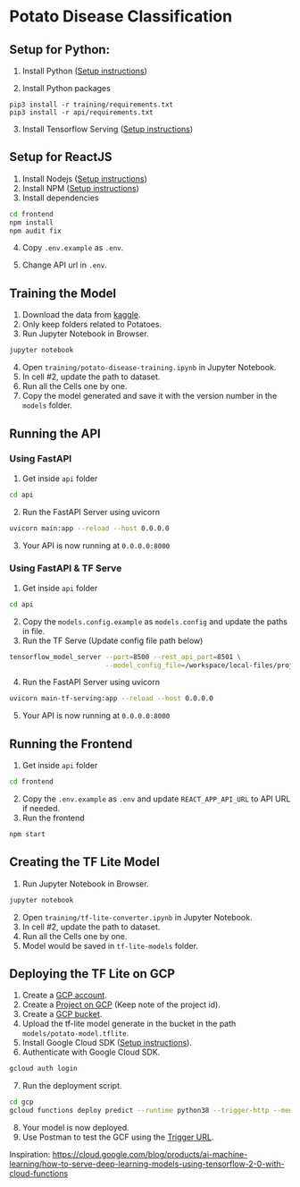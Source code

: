# Potato Disease Classification

## Setup for Python:
1. Install Python ([Setup instructions](https://wiki.python.org/moin/BeginnersGuide))

2. Install Python packages
```
pip3 install -r training/requirements.txt
pip3 install -r api/requirements.txt
```
3. Install Tensorflow Serving ([Setup instructions](https://www.tensorflow.org/tfx/serving/setup))

## Setup for ReactJS
1. Install Nodejs ([Setup instructions](https://nodejs.org/en/download/package-manager/))
2. Install NPM ([Setup instructions](https://www.npmjs.com/get-npm))
3. Install dependencies
``` bash
cd frontend
npm install
npm audit fix
```

4. Copy `.env.example` as `.env`.

5. Change API url in `.env`.

## Training the Model
1. Download the data from [kaggle](https://www.kaggle.com/arjuntejaswi/plant-village).
2. Only keep folders related to Potatoes.
3. Run Jupyter Notebook in Browser.
```bash
jupyter notebook
```
4. Open `training/potato-disease-training.ipynb` in Jupyter Notebook.
5. In cell #2, update the path to dataset.
6. Run all the Cells one by one.
7. Copy the model generated and save it with the version number in the `models` folder.

## Running the API
### Using FastAPI
1. Get inside `api` folder
```bash
cd api
```
2. Run the FastAPI Server using uvicorn
```bash
uvicorn main:app --reload --host 0.0.0.0
```
3. Your API is now running at `0.0.0.0:8000`

### Using FastAPI & TF Serve
1. Get inside `api` folder
```bash
cd api
```
2. Copy the `models.config.example` as `models.config` and update the paths in file. 
3. Run the TF Serve (Update config file path below)
```bash
tensorflow_model_server --port=8500 --rest_api_port=8501 \
                        --model_config_file=/workspace/local-files/projects/codebasics/plants-detection/potato-disease-classification/models.config
```
4. Run the FastAPI Server using uvicorn
```bash
uvicorn main-tf-serving:app --reload --host 0.0.0.0
```
5. Your API is now running at `0.0.0.0:8000`


## Running the Frontend
1. Get inside `api` folder
```bash
cd frontend
```
2. Copy the `.env.example` as `.env` and update `REACT_APP_API_URL` to API URL if needed.
3. Run the frontend
```bash
npm start
```
## Creating the TF Lite Model
1. Run Jupyter Notebook in Browser.
```bash
jupyter notebook
```
2. Open `training/tf-lite-converter.ipynb` in Jupyter Notebook.
3. In cell #2, update the path to dataset.
4. Run all the Cells one by one.
5. Model would be saved in `tf-lite-models` folder.

## Deploying the TF Lite on GCP 
1. Create a [GCP account](https://console.cloud.google.com/freetrial/signup/tos?_ga=2.25841725.1677013893.1627213171-706917375.1627193643&_gac=1.124122488.1627227734.Cj0KCQjwl_SHBhCQARIsAFIFRVVUZFV7wUg-DVxSlsnlIwSGWxib-owC-s9k6rjWVaF4y7kp1aUv5eQaAj2kEALw_wcB).
2. Create a [Project on GCP](https://cloud.google.com/appengine/docs/standard/nodejs/building-app/creating-project) (Keep note of the project id).
3. Create a [GCP bucket](https://console.cloud.google.com/storage/browser/).
4. Upload the tf-lite model generate in the bucket in the path `models/potato-model.tflite`.
5. Install Google Cloud SDK ([Setup instructions](https://cloud.google.com/sdk/docs/quickstarts)).
6. Authenticate with Google Cloud SDK.
```bash
gcloud auth login
```
7. Run the deployment script.
```bash
cd gcp
gcloud functions deploy predict --runtime python38 --trigger-http --memory 512 --project project_id
```
8. Your model is now deployed.
9. Use Postman to test the GCF using the [Trigger URL](https://cloud.google.com/functions/docs/calling/http).


Inspiration: https://cloud.google.com/blog/products/ai-machine-learning/how-to-serve-deep-learning-models-using-tensorflow-2-0-with-cloud-functions

